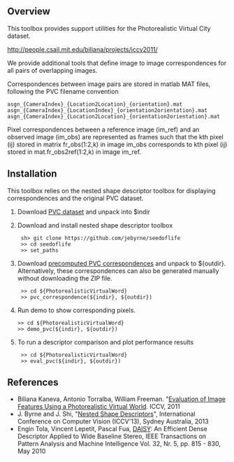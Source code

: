 Overview
--------

This toolbox provides support utilities for the Photorealistic Virtual City dataset.

http://people.csail.mit.edu/biliana/projects/iccv2011/

We provide additional tools that define image to image correspondences for all pairs
of overlapping images.

Correspondences between image pairs are stored in matlab MAT files, following the PVC filename convention

    asgn_{CameraIndex}_{Location2Location}_{orientation}.mat
    asgn_{CameraIndex}_{LocationIndex}_{orientation2orientation}.mat
    asgn_{CameraIndex}_{Location2Location}_{orientation2orientation}.mat

Pixel correspondences between a reference image (im_ref) and an observed image (im_obs) are represented as frames such that the kth pixel (ij) stored in matrix fr_obs(1:2,k) in image im_obs corresponds to kth pixel (ij) stored in mat.fr_obs2ref(1:2,k) in image im_ref. 

Installation
------------

This toolbox relies on the nested shape descriptor toolbox for displaying correspondences and the original PVC dataset. 

1. Download [PVC dataset](http://people.csail.mit.edu/biliana/projects/iccv2011/) and unpack into $indir

2. Download and install nested shape descriptor toolbox

        sh> git clone https://github.com/jebyrne/seedoflife  
        >> cd seedoflife    
        >> set_paths    

3. Download [precomputed PVC correspondences](https://www.dropbox.com/s/va8x0qdgfpta2xb/PhotorealisticVirtualCity.zip) and unpack to ${outdir}.  Alternatively, these correspondences can also be generated manually without downloading the ZIP file.

        >> cd ${PhotorealisticVirtualWord}    
        >> pvc_correspondence(${indir}, ${outdir})

4.  Run demo to show corresponding pixels.

        >> cd ${PhotorealisticVirtualWord}    
        >> demo_pvc(${indir}, ${outdir})

5. To run a descriptor comparison and plot performance results 

        >> cd ${PhotorealisticVirtualWord}    
        >> eval_pvc(${indir}, ${outdir})    


References
----------
* Biliana Kaneva, Antonio Torralba, William Freeman. "[Evaluation of Image Features Using a Photorealistic Virtual World](http://people.csail.mit.edu/biliana/projects/iccv2011/). ICCV, 2011
* J. Byrne and J. Shi, "[Nested Shape Descriptors](https://www.dropbox.com/s/g8yc76ffx8ia99d/iccv13_nsd_final.pdf)", International Conference on Computer Vision (ICCV'13), Sydney Australia, 2013
* Engin Tola, Vincent Lepetit, Pascal Fua, [DAISY](http://cvlab.epfl.ch/software/daisy): An Efficient Dense Descriptor Applied to Wide Baseline Stereo, IEEE Transactions on Pattern Analysis and Machine Intelligence Vol. 32, Nr. 5, pp. 815 - 830, May 2010


